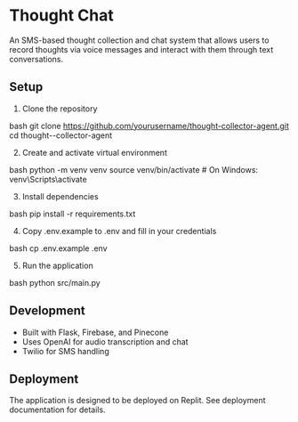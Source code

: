 # Thought Chat

An SMS-based thought collection and chat system that allows users to record thoughts via voice messages and interact with them through text conversations.

## Setup

1. Clone the repository 

bash
git clone https://github.com/yourusername/thought-collector-agent.git
cd thought--collector-agent

2. Create and activate virtual environment

bash
python -m venv venv
source venv/bin/activate # On Windows: venv\Scripts\activate

3. Install dependencies

bash
pip install -r requirements.txt

4. Copy .env.example to .env and fill in your credentials

bash
cp .env.example .env

5. Run the application

bash
python src/main.py

## Development

- Built with Flask, Firebase, and Pinecone
- Uses OpenAI for audio transcription and chat
- Twilio for SMS handling

## Deployment

The application is designed to be deployed on Replit. See deployment documentation for details.